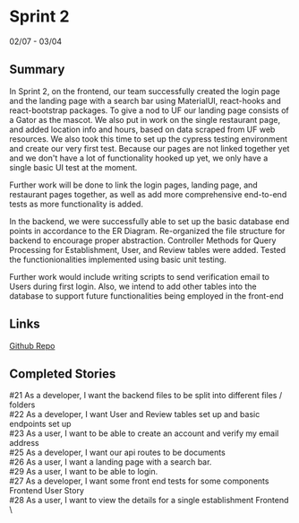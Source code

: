 # Sprint 2

02/07 - 03/04

## Summary

In Sprint 2, on the frontend, our team successfully created the login page and the landing page with a search bar using MaterialUI, react-hooks and react-bootstrap packages. To give a nod to UF our landing page consists of a Gator as the mascot. We also put in work on the single restaurant page, and added location info and hours, based on data scraped from UF web resources. We also took this time to set up the cypress testing environment and create our very first test. Because our pages are not linked together yet and we don't have a lot of functionality hooked up yet, we only have a single basic UI test at the moment.

Further work will be done to link the login pages, landing page, and restaurant pages together, as well as add more comprehensive end-to-end tests as more functionality is added.

In the backend, we were successfully able to set up the basic database end points in accordance to the ER Diagram. Re-organized the file structure for backend to encourage proper abstraction. Controller Methods for Query Processing for Establishment, User, and Review tables were added. Tested the functionionalities implemented using basic unit testing.

Further work would include writing scripts to send verification email to Users during first login. Also, we intend to add other tables into the database to support future functionalities being employed in the front-end

## Links
[Github Repo](https://github.com/Monicakodali/SEPROJECT) 

## Completed Stories

#21 As a developer, I want the backend files to be split into different files / folders \
#22 As a developer, I want User and Review tables set up and basic endpoints set up \
#23 As a user, I want to be able to create an account and verify my email address \
#25 As a developer, I want our api routes to be documents \
#26 As a user, I want a landing page with a search bar. \
#29 As a user, I want to be able to login. \
#27 As a developer, I want some front end tests for some components Frontend User Story \
#28 As a user, I want to view the details for a single establishment Frontend \



